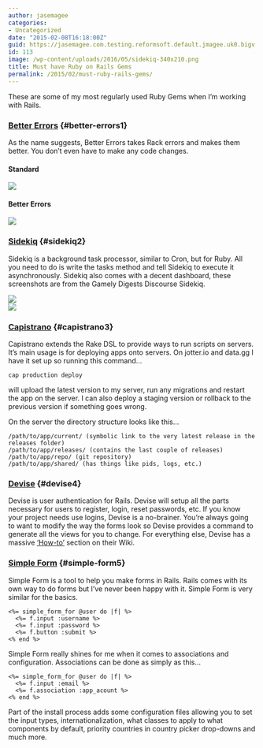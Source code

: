 ```yaml
---
author: jasemagee
categories:
- Uncategorized
date: "2015-02-08T16:18:00Z"
guid: https://jasemagee.com.testing.reformsoft.default.jmagee.uk0.bigv.io/?p=113
id: 113
image: /wp-content/uploads/2016/05/sidekiq-340x210.png
title: Must have Ruby on Rails Gems
permalink: /2015/02/must-ruby-rails-gems/
---
```

These are some of my most regularly used Ruby Gems when I’m working with Rails.

### [Better Errors](https://github.com/charliesome/better_errors "Better Errors") {#better-errors1}

As the name suggests, Better Errors takes Rack errors and makes them better. You don’t even have to make any code changes.

<div class="row">
  <div class="col s12 m6">
    <h4>
      Standard
    </h4> 
    <div class="center-align"><img class="responsive-img" src="/wp-content/uploads/2016/05/rails_norm_error.png" /></div>
  </div>
  
  <div class="col s12 m6">
    <h4>
      Better Errors
    </h4>   
      <div class="center-align"><img class="responsive-img" src="/wp-content/uploads/2016/05/better_errors.png" /></div>
  </div>
</div>

### [Sidekiq](https://github.com/mperham/sidekiq "Sidekiq") {#sidekiq2}

Sidekiq is a background task processor, similar to Cron, but for Ruby. All you need to do is write the tasks method and tell Sidekiq to execute it asynchronously. Sidekiq also comes with a decent dashboard, these screenshots are from the Gamely Digests Discourse Sidekiq.

<div class="row">
  <div class="col s12 m6">
    <div class="center-align"><img class="responsive-img" src="/wp-content/uploads/2016/05/sidekiq.png" /></div>
  </div>
  
  <div class="col s12 m6">
    <div class="center-align"><img class="responsive-img" src="/wp-content/uploads/2016/05/sidekiq2.png" /></div>
  </div>
</div>

### [Capistrano](http://capistranorb.com/ "Capistrano") {#capistrano3}

Capistrano extends the Rake DSL to provide ways to run scripts on servers. It’s main usage is for deploying apps onto servers. On jotter.io and data.gg I have it set up so running this command…

<div class="highlighter-rouge">
  <pre class="highlight"><code>cap production deploy
</code></pre>
</div>

will upload the latest version to my server, run any migrations and restart the app on the server. I can also deploy a staging version or rollback to the previous version if something goes wrong.

On the server the directory structure looks like this…

<div class="highlighter-rouge">
  <pre class="highlight"><code>/path/to/app/current/ (symbolic link to the very latest release in the releases folder)
/path/to/app/releases/ (contains the last couple of releases)
/path/to/app/repo/ (git repository)
/path/to/app/shared/ (has things like pids, logs, etc.)
</code></pre>
</div>

### [Devise](https://github.com/plataformatec/devise "Devise") {#devise4}

Devise is user authentication for Rails. Devise will setup all the parts necessary for users to register, login, reset passwords, etc. If you know your project needs use logins, Devise is a no-brainer. You’re always going to want to modify the way the forms look so Devise provides a command to generate all the views for you to change. For everything else, Devise has a massive [‘How-to’](https://github.com/plataformatec/devise/wiki/How-Tos "Devise How Tos") section on their Wiki.

### [Simple Form](https://github.com/plataformatec/simple_form "Simple Form") {#simple-form5}

Simple Form is a tool to help you make forms in Rails. Rails comes with its own way to do forms but I’ve never been happy with it. Simple Form is very similar for the basics.

<pre><code class="language-Ruby">&lt;%= simple_form_for @user do |f| %&gt;
  &lt;%= f.input :username %&gt;
  &lt;%= f.input :password %&gt;
  &lt;%= f.button :submit %&gt;
&lt;% end %&gt;
</code></pre>

Simple Form really shines for me when it comes to associations and configuration. Associations can be done as simply as this…

<pre><code class="language-Ruby">&lt;%= simple_form_for @user do |f| %&gt;
  &lt;%= f.input :email %&gt;
  &lt;%= f.association :app_acount %&gt;
&lt;% end %&gt;
</code></pre>

Part of the install process adds some configuration files allowing you to set the input types, internationalization, what classes to apply to what components by default, priority countries in country picker drop-downs and much more.